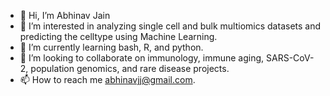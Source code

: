 - 👋 Hi, I’m Abhinav Jain
- 👀 I’m interested in analyzing single cell and bulk multiomics datasets and predicting the celltype using Machine Learning.
- 🌱 I’m currently learning bash, R, and python.
- 💞️ I’m looking to collaborate on immunology, immune aging, SARS-CoV-2, population genomics, and rare disease projects.
- 📫 How to reach me abhinavjj@gmail.com.

<!---
Ajaingithub/Ajaingithub is a ✨ special ✨ repository because its `README.md` (this file) appears on your GitHub profile.
You can click the Preview link to take a look at your changes.
--->
